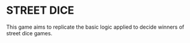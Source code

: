 # STREET DICE

This game aims to replicate the basic logic applied to decide winners of street dice games.
